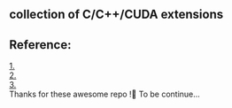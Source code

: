 ## collection of C/C++/CUDA extensions  
## Reference:  
[1.](https://github.com/ming71/CUDA)  
[2.](https://github.com/rbgirshick/py-faster-rcnn/tree/master/lib)  
[3.](https://github.com/bharatsingh430/soft-nms/tree/master/lib)  
Thanks for these awesome repo !:clap:
To be continue...
